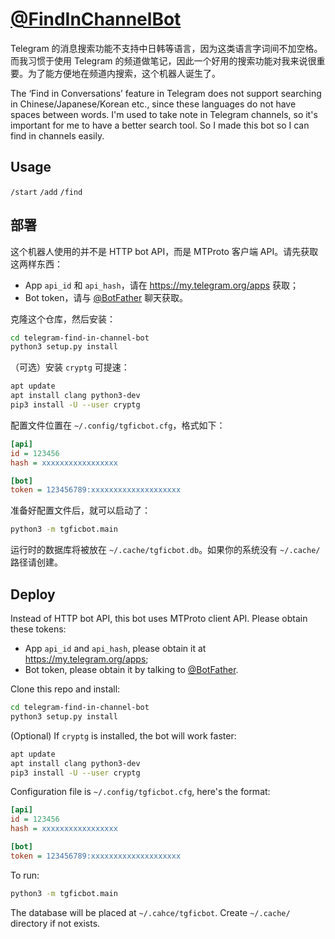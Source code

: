 # [@FindInChannelBot](https://telegram.me/FindInChannelBot)

Telegram 的消息搜索功能不支持中日韩等语言，因为这类语言字词间不加空格。而我习惯于使用 Telegram 的频道做笔记，因此一个好用的搜索功能对我来说很重要。为了能方便地在频道内搜索，这个机器人诞生了。

The ‘Find in Conversations’ feature in Telegram does not support searching in Chinese/Japanese/Korean etc., since these languages do not have spaces between words. I'm used to take note in Telegram channels, so it's important for me to have a better search tool. So I made this bot so I can find in channels easily.

## Usage

`/start` `/add` `/find`

## 部署

这个机器人使用的并不是 HTTP bot API，而是 MTProto 客户端 API。请先获取这两样东西：

* App `api_id` 和 `api_hash`，请在 https://my.telegram.org/apps 获取；
* Bot token，请与 [@BotFather](https://t.me/BotFather) 聊天获取。

克隆这个仓库，然后安装：  

```sh
cd telegram-find-in-channel-bot
python3 setup.py install
```

（可选）安装 `cryptg` 可提速：

```sh
apt update
apt install clang python3-dev
pip3 install -U --user cryptg
```

配置文件位置在 `~/.config/tgficbot.cfg`，格式如下：

```ini
[api]
id = 123456
hash = xxxxxxxxxxxxxxxxx

[bot]
token = 123456789:xxxxxxxxxxxxxxxxxxxx
```

准备好配置文件后，就可以启动了：

```sh
python3 -m tgficbot.main
```

运行时的数据库将被放在 `~/.cache/tgficbot.db`。如果你的系统没有 `~/.cache/` 路径请创建。

## Deploy

Instead of HTTP bot API, this bot uses MTProto client API. Please obtain these tokens:

* App `api_id` and `api_hash`, please obtain it at https://my.telegram.org/apps;
* Bot token, please obtain it by talking to [@BotFather](https://t.me/BotFather).

Clone this repo and install:

```sh
cd telegram-find-in-channel-bot
python3 setup.py install
```

(Optional) If `cryptg` is installed, the bot will work faster:

```sh
apt update
apt install clang python3-dev
pip3 install -U --user cryptg
```

Configuration file is `~/.config/tgficbot.cfg`, here's the format:

```ini
[api]
id = 123456
hash = xxxxxxxxxxxxxxxxx

[bot]
token = 123456789:xxxxxxxxxxxxxxxxxxxx
```

To run:

```sh
python3 -m tgficbot.main
```

The database will be placed at `~/.cahce/tgficbot`. Create `~/.cache/` directory if not exists.
